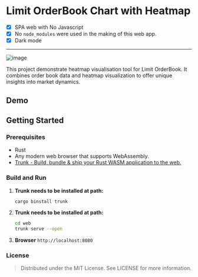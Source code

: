 # Limit OrderBook Chart with Heatmap
- [x] SPA web with No Javascript
- [x] No `node_modules` were used in the making of this web app.
- [x] Dark mode

---


![image](https://github.com/cyanly/lbplot-rs/assets/5181446/aff4d38d-5fe3-4647-9b6e-9293e278be35)


This project demonstrate heatmap visualisation tool for Limit OrderBook. It combines order book data and heatmap visualization to offer unique insights into market dynamics.

## Demo


## Getting Started

### Prerequisites

- Rust
- Any modern web browser that supports WebAssembly.
- [Trunk - Build, bundle & ship your Rust WASM application to the web.](https://github.com/trunk-rs/trunk)

### Build and Run

1. **Trunk needs to be installed at path:**

   ```bash
   cargo binstall trunk
   ```

2. **Trunk needs to be installed at path:**
   ```bash
   cd web
   trunk serve --open
   ```

3. **Browser** `http://localhost:8080`

### License
> Distributed under the MIT License. See LICENSE for more information.
